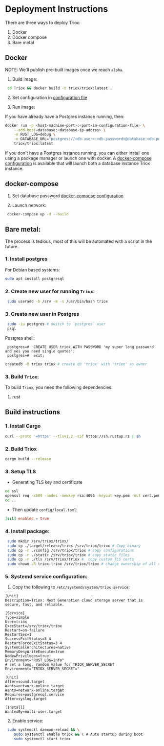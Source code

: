 # Deployment Instructions

There are three ways to deploy Triox:

1. Docker
2. Docker compose
3. Bare metal

## Docker

NOTE: We'll publish pre-built images once we reach `alpha`.

1. Build image:

```bash
 cd Triox && docker build -t triox/triox:latest .
```

2. Set configuration in [configuration file](../config/local.toml)

3. Run image:

If you have already have a Postgres instance running, then:

```bash
docker run -p <host-machine-port>:<port-in-configuration-file> \
	--add-host=database:<database-ip-addrss> \
	-e RUST_LOG=debug \
	-e DATABASE_URL="postgres://<db-user>:<db-password>@database:<db-port>/<db-name>" \
	triox/triox:latest
```

If you don't have a Postgres instance running, you can either install
one using a package manager or launch one with docker. A [docker-compose
configuration]('../docker-compose.yml) is available that will launch both
a database instance Triox instance.

## docker-compose

1. Set database password [docker-compose configuration]('../docker-compose.yml).

2. Launch network:

```bash
 docker-compose up -d --build
```

## Bare metal:

The process is tedious, most of this will be automated with a script in
the future.

### 1. Install postgres

For Debian based systems:

```bash
sudo apt install postgresql
```

### 2. Create new user for running `Triox`:

```bash
 sudo useradd -b /srv -m -s /usr/bin/bash triox
```

### 3. Create new user in Postgres

```bash
 sudo -iu postgres # switch to `postgres` user
 psql
```

Postgres shell:

```psql
 postgres=#  CREATE USER triox WITH PASSWORD 'my super long password and yes you need single quotes';
 postgres=#  exit;
```

```bash
createdb -O triox triox # create db 'triox' with 'triox' as owner
```

### 3. Build `Triox`:

To build `Triox`, you need the following dependencies:

1. rust

## Build instructions

### 1. Install Cargo

```bash
curl --proto '=https' --tlsv1.2 -sSf https://sh.rustup.rs | sh
```

### 2. Build Triox

```bash
cargo build --release
```

### 3. Setup TLS

- Generating TLS key and certificate

```bash
cd ssl
openssl req -x509 -nodes -newkey rsa:4096 -keyout key.pem -out cert.pem -days 365
cd ..
```

- Then update `config/local.toml`:

```toml
[ssl] enabled = true
```

### 4. Install package:

```bash
 sudo mkdir /srv/triox/triox/
 sudo cp ./target/release/triox /srv/triox/triox # Copy binary
 sudo cp -r ./config /srv/triox/triox # copy configurations
 sudo cp -r ./static /srv/triox/triox # copy static files
 sudo cp -r ./tls /srv/triox/triox #  copy custom TLS certs
 sudo chown -R triox:triox /srv/triox/triox # change ownership of all copied files to user triox
```

### 5. Systemd service configuration:

1. Copy the following to `/etc/systemd/system/triox.service`:

```systemd
[Unit]
Description=Triox: Next Generation cloud storage server that is secure, fast, and reliable.

[Service]
Type=simple
User=triox
ExecStart=/srv/triox/triox
Restart=on-failure
RestartSec=1
SuccessExitStatus=3 4
RestartForceExitStatus=3 4
SystemCallArchitectures=native
MemoryDenyWriteExecute=true
NoNewPrivileges=true
Environment="RUST_LOG=info"
# set a long, random value for TRIOX_SERVER_SECRET
Environment="TRIOX_SERVER_SECRET="

[Unit]
After=sound.target
Wants=network-online.target
Wants=network-online.target
Requires=postgresql.service
After=syslog.target

[Install]
WantedBy=multi-user.target
```

2. Enable service:

```bash
 sudo systemctl daemon-reload && \
	sudo systemctl enable triox && \ # Auto startup during boot
	sudo systemctl start triox
```
